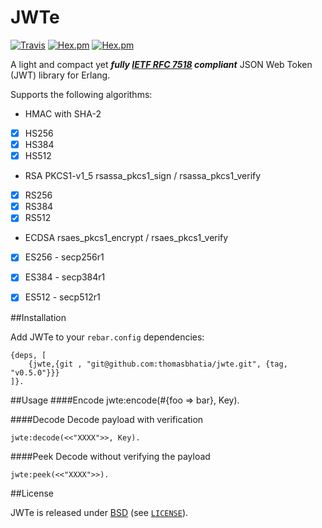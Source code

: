 # JWTe

[![Travis](https://img.shields.io/travis/devinus/jwte.svg?style=flat-square)](https://travis-ci.org/thomasbhatia/jwte)
[![Hex.pm](https://img.shields.io/hexpm/v/jwte.svg?style=flat-square)](https://hex.pm/packages/jwte)
[![Hex.pm](https://img.shields.io/hexpm/dt/jwte.svg?style=flat-square)](https://hex.pm/packages/jwte)

A light and compact yet ***fully [IETF RFC 7518][1] compliant*** JSON Web Token (JWT) library for Erlang. 

Supports the following algorithms:

* HMAC with SHA-2
- [x] HS256
- [x] HS384
- [x] HS512

* RSA PKCS1-v1_5 rsassa_pkcs1_sign / rsassa_pkcs1_verify
- [x] RS256
- [x] RS384
- [x] RS512

* ECDSA rsaes_pkcs1_encrypt / rsaes_pkcs1_verify
- [x] ES256 - secp256r1
- [x] ES384 - secp384r1
- [x] ES512 - secp512r1


##Installation

Add JWTe to your ```rebar.config``` dependencies:

    {deps, [
        {jwte,{git , "git@github.com:thomasbhatia/jwte.git", {tag, "v0.5.0"}}}
    ]}.

##Usage
####Encode
    jwte:encode(#{foo => bar}, Key).

####Decode
Decode payload with verification

    jwte:decode(<<"XXXX">>, Key).

####Peek
Decode without verifying the payload

    jwte:peek(<<"XXXX">>).

##License

JWTe is released under [BSD][2] (see [`LICENSE`](LICESNE)).

[1]: https://tools.ietf.org/html/rfc7518#
[2]: https://opensource.org/licenses/BSD-2-Clause
